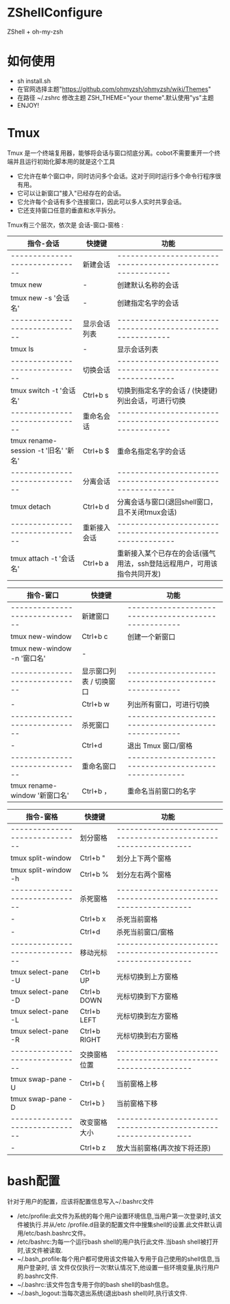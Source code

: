 # ZShellConfigure
ZShell + oh-my-zsh

# 如何使用
- sh install.sh
- 在官网选择主题"https://github.com/ohmyzsh/ohmyzsh/wiki/Themes"
- 在路径 ~/.zshrc 修改主题 ZSH_THEME="your theme".默认使用"ys"主题
- ENJOY!

# Tmux
Tmux 是一个终端复用器，能够将会话与窗口彻底分离。cobot不需要重开一个终端并且运行初始化脚本用的就是这个工具
- 它允许在单个窗口中，同时访问多个会话。这对于同时运行多个命令行程序很有用。
- 它可以让新窗口"接入"已经存在的会话。
- 它允许每个会话有多个连接窗口，因此可以多人实时共享会话。
- 它还支持窗口任意的垂直和水平拆分。

Tmux有三个层次，依次是 会话-窗口-窗格 :

| 指令-会话                             | 快捷键      | 功能                                                        |
| ------------------------------------ | ---------- | ---------------------------------------------------------- |
| ------------------------------       | 新建会话    | ---------------------------------------------------------- |
| tmux new                             | -          | 创建默认名称的会话                                            |
| tmux new -s '会话名'                  | -          | 创建指定名字的会话                                            |
| ------------------------------       | 显示会话列表 | ---------------------------------------------------------- |
| tmux ls                              | -          | 显示会话列表                                                 |
| ------------------------------       | 切换会话    | ----------------------------------------------------------- |
| tmux switch -t '会话名'               | Ctrl+b s   | 切换到指定名字的会话 / (快捷键)列出会话，可进行切换                |
| ------------------------------       | 重命名会话   | ---------------------------------------------------------- |
| tmux rename-session -t '旧名' '新名'  | Ctrl+b $   | 重命名指定名字的会话                                           |
| ------------------------------       | 分离会话    | ----------------------------------------------------------- |
| tmux detach                          | Ctrl+b d   | 分离会话与窗口(退回shell窗口，且不关闭tmux会话)                   |
| ------------------------------       | 重新接入会话 | ----------------------------------------------------------- |
| tmux attach -t '会话名'               | Ctrl+b a   | 重新接入某个已存在的会话(骚气用法，ssh登陆远程用户，可用该指令共同开发)|

| 指令-窗口                       | 快捷键                   | 功能                                                  |
| ------------------------------ | ----------------------- | ---------------------------------------------------- |
| ------------------------------ | 新建窗口                 | ---------------------------------------------------- |
| tmux new-window                | Ctrl+b c                | 创建一个新窗口                                         |
| tmux new-window -n '窗口名'     | -                       |                                                      |
| ------------------------------ | 显示窗口列表 / 切换窗口    | ---------------------------------------------------- |
| -                              | Ctrl+b w                | 列出所有窗口，可进行切换                                 |
| ------------------------------ | 杀死窗口                 | ---------------------------------------------------- |
| -                              | Ctrl+d                  | 退出 Tmux 窗口/窗格                                    |
| ------------------------------ | 重命名窗口               | ----------------------------------------------------- |
| tmux rename-window '新窗口名'   | Ctrl+b ，               | 重命名当前窗口的名字                                     |

| 指令-窗格                        | 快捷键        | 功能                                                            |
| ------------------------------ | ------------ | --------------------------------------------------------------- |
| ------------------------------ | 划分窗格      | --------------------------------------------------------------- |
| tmux split-window              | Ctrl+b "     | 划分上下两个窗格                                                   |
| tmux split-window -h           | Ctrl+b %     | 划分左右两个窗格                                                   |
| ------------------------------ | 杀死窗格      | --------------------------------------------------------------- |
| -                              | Ctrl+b x     | 杀死当前窗格                                                      |
| -                              | Ctrl+d       | 杀死当前窗口/窗格                                                  |
| ------------------------------ | 移动光标      | --------------------------------------------------------------- |
| tmux select-pane -U            | Ctrl+b UP    | 光标切换到上方窗格                                                 |
| tmux select-pane -D            | Ctrl+b DOWN  | 光标切换到下方窗格                                                 |
| tmux select-pane -L            | Ctrl+b LEFT  | 光标切换到左方窗格                                                 |
| tmux select-pane -R            | Ctrl+b RIGHT | 光标切换到右方窗格                                                 |
| ------------------------------ | 交换窗格位置   | --------------------------------------------------------------- |
| tmux swap-pane -U              | Ctrl+b {     | 当前窗格上移                                                      |
| tmux swap-pane -D              | Ctrl+b }     | 当前窗格下移                                                      |
| ------------------------------ | 改变窗格大小   | --------------------------------------------------------------- |
| -                              | Ctrl+b z     | 放大当前窗格(再次按下将还原)                                        |

# bash配置
针对于用户的配置，应该将配置信息写入~/.bashrc文件
- /etc/profile:此文件为系统的每个用户设置环境信息,当用户第一次登录时,该文件被执行.并从/etc /profile.d目录的配置文件中搜集shell的设置.此文件默认调用/etc/bash.bashrc文件。
- /etc/bashrc:为每一个运行bash shell的用户执行此文件.当bash shell被打开时,该文件被读取.
- ~/.bash_profile:每个用户都可使用该文件输入专用于自己使用的shell信息,当用户登录时, 该
文件仅仅执行一次!默认情况下,他设置一些环境变量,执行用户的.bashrc文件.
- ~/.bashrc:该文件包含专用于你的bash shell的bash信息。
- ~/.bash_logout:当每次退出系统(退出bash shell)时,执行该文件. 
